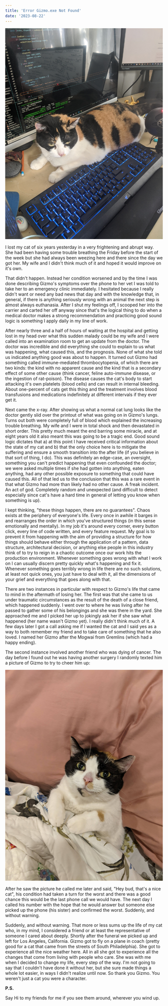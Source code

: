 ```yaml
---
title: 'Error Gizmo.exe Not Found'
date: '2023-08-22'
---
```


[![Gizmo.exe](https://github.com/timegated/tyfyi-blog/blob/master/public/gizmo-exe.jpg?raw=true)](Gizmo)


I lost my cat of six years yesterday in a very frightening and abrupt way. She had been having some trouble breathing the Friday before the start of the week but she had always been weezing here and there since the day we got her. My wife and I didn't think much of it and hoped it would improve on it's own. 

That didn't happen. Instead her condition worsened and by the time I was done describing Gizmo's symptoms over the phone to her vet I was told to take her to an emergency clinic immediately. I hesitated because I really didn't want or need any bad news that day and with the knowledge that, in general, if there is anything seriously wrong with an animal the next step is almost always euthanasia. After I shut my feelings off, I scooped her into the carrier and carted her off anyway since that's the logical thing to do when a medical doctor makes a strong recommendation and practicing good sound logic is something I apply daily in my line of work. 

After nearly three and a half of hours of waiting at the hospital and getting lost in my head over what this sudden malady could be my wife and I were called into an examination room to get an update from the doctor. The doctor was incredible and did everything she could to explain to us what was happening, what caused this, and the prognosis. None of what she told us indicated anything good was about to happen. It turned out Gizmo had something called immune-mediated thrombocytopenia, of which there are two kinds: the kind with no apparent cause and the kind that is a secondary effect of some other cause (think cancer, feline auto-immune disease, or the ingestion of rat-poison). The disease causes the cat's body to start attacking it's own platelets (blood cells) and can result in internal bleeding. About one-percent of cats get this thing and the treatment involves blood transfusions and medications indefinitely at different intervals if they ever get it. 

Next came the x-ray. After showing us what a normal cat lung looks like the doctor gently slid over the printout of what was going on in Gizmo's lungs. Turns out both were completely full of blood which explained the increasing trouble breathing. My wife and I were in total shock and then devastated in short order. This pretty much meant the end barring some miracle, and at eight years old it also meant this was going to be a tragic end. Good sound logic dictates that a) at this point I have received critical information about the state of my cat and b) that the only choice here is to mitigate the suffering and ensure a smooth transition into the after life (if you believe in that sort of thing, I do). This was definitely an edge-case, an oversight, something you can't predict happening that even confounded the doctor; we were asked multiple times if she had gotten into anything, eaten anything, had any other possible exposure to something that could have caused this. All of that led us to the conclusion that this was a rare event in that what Gizmo had more than likely had no other cause. A freak incident. An act of god. Completely random and unexpected (and difficult to detect especially since cat's have a hard time in general of letting you know when something is up).

I kept thinking, "these things happen, there are no guarantees". Chaos exists at the periphery of everyone's life. Every once in awhile it barges in and rearranges the order in which you've structured things (in this sense emotionally and mentally). In my job it's around every corner, every button click, every line of code written, and every feature request. My goal is to prevent it from happening with the aim of providing a structure for how things should behave either through the application of a pattern, data structure, architectural decision, or anything else people in this industry think of to try to reign in a chaotic outcome once our work hits the production environment. Whenever something goes wrong with what I work on I can usually discern pretty quickly what's happening and fix it. Whenever something goes terribly wrong in life there are no such solutions, at least not quick ones, you just have to deal with it, all the dimensions of your grief and everything that goes along with that. 

There are two instances in particular with respect to Gizmo's life that came to mind in the aftermath of losing her. The first was that she came to us under traumatic circumstances as the result of the death of a close friend, which happened suddenly. I went over to where he was living after he passed to gather some of his belongings and she was there in the yard. She approached me and I picked her up to jokingly ask her if she saw what happened (her name wasn't Gizmo yet). I really didn't think much of it. A few days later I got a call asking me if I wanted the cat and I said yes as a way to both remember my friend and to take care of something that he also loved. I named her Gizmo after the Mogwai from Gremlins (which had a happy ending). 

The second instance involved another friend who was dying of cancer. The day before I found out he was having another surgery I randomly texted him a picture of Gizmo to try to cheer him up:

[![Gizmo-Smiling.exe](https://github.com/timegated/tyfyi-blog/blob/master/public/gizmo-exe-2.jpg?raw=true)](Gizmo-Smiling)

After he saw the picture he called me later and said, "Hey bud, that's a nice cat", his condition had taken a turn for the worst and there was a good chance this would be the last phone call we would have. The next day I called his number with the hope that he would answer but someone else picked up the phone (his sister) and confirmed the worst. Suddenly, and without warning.

Suddenly, and without warning. That more or less sums up the life of my cat who, in my mind, I considered a friend or at least the representative of someone I cared about deeply. Shortly after the funeral we picked up and left for Los Angeles, California. Gizmo got to fly on a plane in coach (pretty good for a cat that came from the streets of South Philadelphia). She got to experience all the nice weather here. All in all she got to experience all the changes that come from living with people who care. She was with me when I decided to change my life, every step of the way. I'm not going to say that I couldn't have done it without her, but she sure made things a whole lot easier, in ways I didn't realize until now. So thank you Gizmo. You weren't just a cat you were a character.

**P.S.**

Say Hi to my friends for me if you see them around, wherever you wind up.
